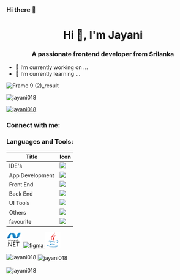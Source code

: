 ### Hi there 👋
<!--GO TO IJSE Page [IJSE](https://www.ijse.lk/).
VISIT [Google](https://www.google.lk/)
-->
<!--
**jayani018/jayani018** is a ✨ _special_ ✨ repository because its `README.md` (this file) appears on your GitHub profile.

Here are some ideas to get you started:
-->
<h1 align="center">Hi 👋, I'm Jayani</h1>
<h3 align="center">A passionate frontend developer from Srilanka</h3>

- 🔭 I’m currently working on ...
- 🌱 I’m currently learning ...
  
![Frame 9 (2)_result](https://github.com/jayani018/jayani018/assets/121780104/809462a8-2266-479b-873a-b90a9ca5d122)





<p align="left"> <img src="https://komarev.com/ghpvc/?username=jayani018&label=Profile%20views&color=0e75b6&style=flat" alt="jayani018" /> </p>

<p align="left"> <a href="https://github.com/ryo-ma/github-profile-trophy"><img src="https://github-profile-trophy.vercel.app/?username=jayani018" alt="jayani018" /></a> </p>

<h3 align="left">Connect with me:</h3>
<p align="left">
</p>

<h3 align="left">Languages and Tools:</h3>
<div align="center">

| Title | Icon |
| ------ | ------ |
| IDE's |  <img src="https://skillicons.dev/icons?i=idea,androidstudio,vscode" /> |
| App Development |  <img src="https://skillicons.dev/icons?i=dart,java" /> |
| Front End | <img src="https://skillicons.dev/icons?i=html,bootstrap,css,tailwind,materialui,js,jquery,react,ts" /> |
| Back End |  <img src="https://skillicons.dev/icons?i=hibernate,java,spring,nodejs,express,mysql,mongodb" /> |
| UI Tools |  <img src="https://skillicons.dev/icons?i=figma,xd" /> |
| Others |  <img src="https://skillicons.dev/icons?i=arduino,appwrite,firebase,discord,git,github,maven,postman,powershell,bash" /> |
| favourite |  <img src="https://skillicons.dev/icons?i=html,css,bootstrap,react,tailwind,materialui,js,jquery,ts,express,nodejs,mongodb" /> |
                                                                
</div>
<p align="left"> <a href="https://dotnet.microsoft.com/" target="_blank" rel="noreferrer"> <img src="https://raw.githubusercontent.com/devicons/devicon/master/icons/dot-net/dot-net-original-wordmark.svg" alt="dotnet" width="40" height="40"/> </a> <a href="https://www.figma.com/" target="_blank" rel="noreferrer"> <img src="https://www.vectorlogo.zone/logos/figma/figma-icon.svg" alt="figma" width="40" height="40"/> </a> <a href="https://www.java.com" target="_blank" rel="noreferrer"> <img src="https://raw.githubusercontent.com/devicons/devicon/master/icons/java/java-original.svg" alt="java" width="40" height="40"/> </a> </p>

<p><img align="left" src="https://github-readme-stats.vercel.app/api/top-langs?username=jayani018&show_icons=true&locale=en&layout=compact" alt="jayani018" /></p>

<p>&nbsp;<img align="center" src="https://github-readme-stats.vercel.app/api?username=jayani018&show_icons=true&locale=en" alt="jayani018" /></p>

<p><img align="center" src="https://github-readme-streak-stats.herokuapp.com/?user=jayani018&" alt="jayani018" /></p>

